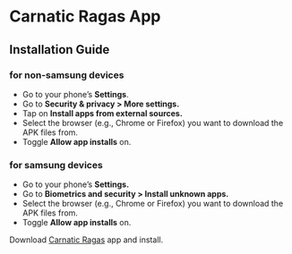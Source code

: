 # Carnatic Ragas App

## Installation Guide

### for non-samsung devices
- Go to your phone’s **Settings**.
- Go to **Security & privacy > More settings.**
- Tap on **Install apps from external sources.**
- Select the browser (e.g., Chrome or Firefox) you want to download the APK files from.
- Toggle **Allow app installs** on.

### for samsung devices
- Go to your phone’s **Settings.**
- Go to **Biometrics and security > Install unknown apps.**
- Select the browser (e.g., Chrome or Firefox) you want to download the APK files from.
- Toggle **Allow app installs** on.

Download [Carnatic Ragas](https://github.com/PranavSindhanuru/carnatic_ragas/raw/master/carnatic_music.apk) app and install.
